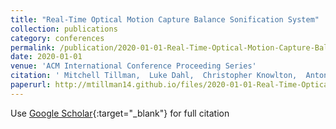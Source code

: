 ```yaml
---
title: "Real-Time Optical Motion Capture Balance Sonification System"
collection: publications
category: conferences
permalink: /publication/2020-01-01-Real-Time-Optical-Motion-Capture-Balance-Sonification-System
date: 2020-01-01
venue: 'ACM International Conference Proceeding Series'
citation: ' Mitchell Tillman,  Luke Dahl,  Christopher Knowlton,  Antonia Zaferiou, &quot;Real-Time Optical Motion Capture Balance Sonification System.&quot; ACM International Conference Proceeding Series, 2020.'
paperurl: http://mtillman14.github.io/files/2020-01-01-Real-Time-Optical-Motion-Capture-Balance-Sonification-System.pdf
---
```

Use [Google Scholar](https://scholar.google.com/scholar?q=Real+Time+Optical+Motion+Capture+Balance+Sonification+System){:target="_blank"} for full citation